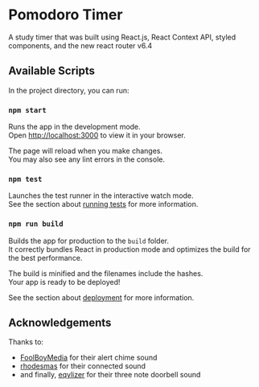 # Pomodoro Timer

A study timer that was built using React.js, React Context API, styled components, and the new react router v6.4

## Available Scripts

In the project directory, you can run:

### `npm start`

Runs the app in the development mode.\
Open [http://localhost:3000](http://localhost:3000) to view it in your browser.

The page will reload when you make changes.\
You may also see any lint errors in the console.

### `npm test`

Launches the test runner in the interactive watch mode.\
See the section about [running tests](https://facebook.github.io/create-react-app/docs/running-tests) for more information.

### `npm run build`

Builds the app for production to the `build` folder.\
It correctly bundles React in production mode and optimizes the build for the best performance.

The build is minified and the filenames include the hashes.\
Your app is ready to be deployed!

See the section about [deployment](https://facebook.github.io/create-react-app/docs/deployment) for more information.

## Acknowledgements

Thanks to:
- [FoolBoyMedia](https://freesound.org/people/FoolBoyMedia/) for their alert chime sound
- [rhodesmas](https://freesound.org/people/rhodesmas/) for their connected sound
- and finally, [eqylizer](https://freesound.org/people/eqylizer/) for their three note doorbell sound
